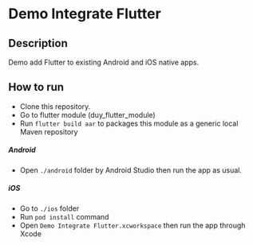 # Demo Integrate Flutter

## Description
Demo add Flutter to existing Android and iOS native apps.

## How to run
* Clone this repository.
* Go to flutter module (duy_flutter_module)
* Run `flutter build aar` to packages this module as a generic local Maven repository 

##### Android
* Open `./android` folder by Android Studio then run the app as usual.

##### iOS
* Go to `./ios` folder 
* Run `pod install` command
* Open `Demo Integrate Flutter.xcworkspace` then run the app through Xcode